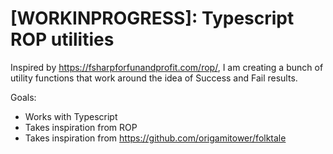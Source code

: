 # [WORKINPROGRESS]: Typescript ROP utilities

Inspired by https://fsharpforfunandprofit.com/rop/, I am creating a bunch of utility functions that work around the idea of Success and Fail results.

Goals:

* Works with Typescript
* Takes inspiration from ROP
* Takes inspiration from https://github.com/origamitower/folktale
